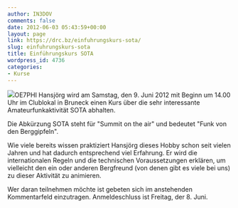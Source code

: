 ```yaml
---
author: IN3DOV
comments: false
date: 2012-06-03 05:43:59+00:00
layout: page
link: https://drc.bz/einfuhrungskurs-sota/
slug: einfuhrungskurs-sota
title: Einführungskurs SOTA
wordpress_id: 4736
categories:
- Kurse
---
```


[![](https://drc.bz/wp-content/uploads/2012/06/sota.png)](https://drc.bz/wp-content/uploads/2012/06/sota.png)OE7PHI Hansjörg wird am Samstag, den 9. Juni 2012 mit Beginn um 14.00 Uhr im Clublokal in Bruneck einen Kurs über die sehr interessante Amateurfunkaktivität SOTA abhalten.

Die Abkürzung SOTA steht für "Summit on the air" und bedeutet "Funk von den Berggipfeln".

Wie viele bereits wissen praktiziert Hansjörg dieses Hobby schon seit vielen Jahren und hat dadurch entsprechend viel Erfahrung. Er wird die internationalen Regeln und die technischen Voraussetzungen erklären, um vielleicht den ein oder anderen Bergfreund (von denen gibt es viele bei uns) zu dieser Aktivität zu animieren.

Wer daran teilnehmen möchte ist gebeten sich im anstehenden Kommentarfeld einzutragen. Anmeldeschluss ist Freitag, der 8. Juni.


